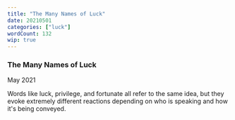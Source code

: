 ```yaml
---
title: "The Many Names of Luck"
date: 20210501
categories: ["luck"]
wordCount: 132
wip: true
---
```


### The Many Names of Luck

May 2021

Words like luck, privilege, and fortunate all refer to the same idea, but they evoke extremely different reactions depending on who is speaking and how it's being conveyed.
